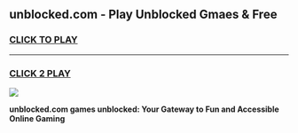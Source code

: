 
## unblocked.com - Play Unblocked Gmaes & Free
<h3>
<a href="https://news.freeplayer.one?title=unblocked.com&ref=23F">CLICK TO PLAY</a></h3>
<hr>

<h3>
<a href="https://news.freeplayer.one?title=unblocked.com&ref=23F">CLICK 2 PLAY</a>
  
</h3>

<a href="https://news.freeplayer.one?title=unblocked.com&ref=23F/"><img src="https://clearcache.store/games.png"></a>


**unblocked.com games unblocked: Your Gateway to Fun and Accessible Online Gaming**
